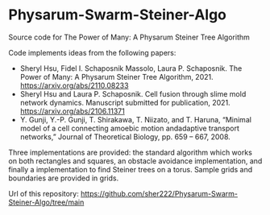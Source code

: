 # Physarum-Swarm-Steiner-Algo
Source code for The Power of Many: A Physarum Steiner Tree Algorithm

Code implements ideas from the following papers: 
* Sheryl Hsu, Fidel I. Schaposnik Massolo, Laura P. Schaposnik. The Power of Many: A Physarum Steiner Tree Algorithm, 2021. https://arxiv.org/abs/2110.08233
* Sheryl Hsu and Laura P. Schaposnik. Cell fusion through slime mold network dynamics. Manuscript submitted for publication, 2021. https://arxiv.org/abs/2106.11371
* Y. Gunji, Y.-P. Gunji, T. Shirakawa, T. Niizato, and T. Haruna, “Minimal model of a cell connecting amoebic motion andadaptive transport networks,” Journal of Theoretical Biology, pp. 659 – 667, 2008.

Three implementations are provided: the standard algorithm which works on both rectangles and squares, an obstacle avoidance implementation, and finally a implementation to find Steiner trees on a torus. Sample grids and boundaries are provided in grids.

Url of this repository: https://github.com/sher222/Physarum-Swarm-Steiner-Algo/tree/main
